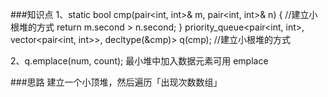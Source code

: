 ###知识点
1、static bool cmp(pair<int, int>& m, pair<int, int>& n) {                 //建立小根堆的方式
        return m.second > n.second;
    }
 priority_queue<pair<int, int>, vector<pair<int, int>>, decltype(&cmp)> q(cmp);     //建立小根堆的方式

2、q.emplace(num, count);             最小堆中加入数据元素可用 emplace


###思路
建立一个小顶堆，然后遍历「出现次数数组」